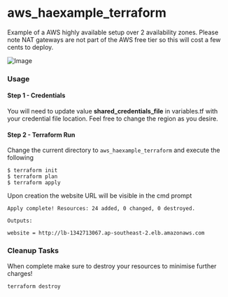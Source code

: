 # aws_haexample_terraform
Example of a AWS highly available setup over 2 availability zones. Please note NAT gateways are not part of the AWS free tier so this will cost a few cents to deploy.

![Image]("/assets/haexample_diagram.jpg")

### Usage
#### Step 1 - Credentials
You will need to update value **shared_credentials_file** in variables.tf with your credential file location. Feel free to change the region as you desire.

#### Step 2 - Terraform Run
Change the current directory to `aws_haexample_terraform` and execute the following  
```
$ terraform init
$ terraform plan
$ terraform apply
```

Upon creation the website URL will be visible in the cmd prompt 

```
Apply complete! Resources: 24 added, 0 changed, 0 destroyed.

Outputs:

website = http://lb-1342713067.ap-southeast-2.elb.amazonaws.com
```

### Cleanup Tasks
When complete make sure to destroy your resources to minimise further charges!

```
terraform destroy
```